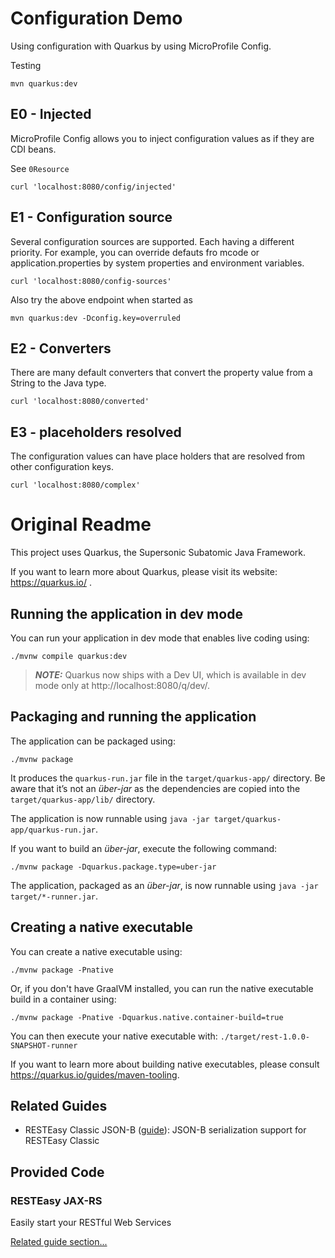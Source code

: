 # Configuration Demo

Using configuration with Quarkus by using MicroProfile Config.

Testing

```Shell
mvn quarkus:dev
```


## E0 - Injected

MicroProfile Config allows you to inject configuration values as if they are CDI beans.

See `0Resource`

```Shell
curl 'localhost:8080/config/injected'
```

## E1 - Configuration source

Several configuration sources are supported. Each having a different priority.  For example, you can override defauts fro mcode or application.properties by system properties and environment variables.

```Shell
curl 'localhost:8080/config-sources'
```

Also try the above endpoint when started as

```Shell
mvn quarkus:dev -Dconfig.key=overruled
```

## E2 - Converters

There are many default converters that convert the property value from a String to the Java type.

```Shell
curl 'localhost:8080/converted'
```

## E3 - placeholders resolved

The configuration values can have place holders that are resolved from other configuration keys.

```Shell
curl 'localhost:8080/complex'
```


# Original Readme

This project uses Quarkus, the Supersonic Subatomic Java Framework.

If you want to learn more about Quarkus, please visit its website: https://quarkus.io/ .

## Running the application in dev mode

You can run your application in dev mode that enables live coding using:
```shell script
./mvnw compile quarkus:dev
```

> **_NOTE:_**  Quarkus now ships with a Dev UI, which is available in dev mode only at http://localhost:8080/q/dev/.

## Packaging and running the application

The application can be packaged using:
```shell script
./mvnw package
```
It produces the `quarkus-run.jar` file in the `target/quarkus-app/` directory.
Be aware that it’s not an _über-jar_ as the dependencies are copied into the `target/quarkus-app/lib/` directory.

The application is now runnable using `java -jar target/quarkus-app/quarkus-run.jar`.

If you want to build an _über-jar_, execute the following command:
```shell script
./mvnw package -Dquarkus.package.type=uber-jar
```

The application, packaged as an _über-jar_, is now runnable using `java -jar target/*-runner.jar`.

## Creating a native executable

You can create a native executable using: 
```shell script
./mvnw package -Pnative
```

Or, if you don't have GraalVM installed, you can run the native executable build in a container using: 
```shell script
./mvnw package -Pnative -Dquarkus.native.container-build=true
```

You can then execute your native executable with: `./target/rest-1.0.0-SNAPSHOT-runner`

If you want to learn more about building native executables, please consult https://quarkus.io/guides/maven-tooling.

## Related Guides

- RESTEasy Classic JSON-B ([guide](https://quarkus.io/guides/rest-json)): JSON-B serialization support for RESTEasy Classic

## Provided Code

### RESTEasy JAX-RS

Easily start your RESTful Web Services

[Related guide section...](https://quarkus.io/guides/getting-started#the-jax-rs-resources)
